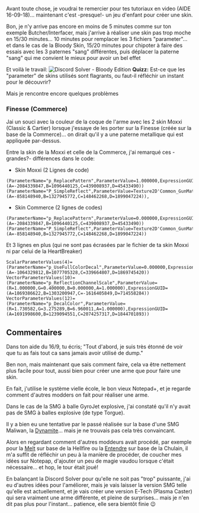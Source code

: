 Avant toute chose, je voudrai te remercier pour tes tutoriaux en video (AIDE 16-09-18)... maintenant c'est -presque!- un jeu d'enfant pour créer une skin.

Bon, je n'y arrive pas encore en moins de 5 minutes comme sur ton exemple Butcher/Interfacer, mais j'arrive à réaliser une skin pas trop moche en 15/30 minutes... 10 minutes pour remplacer les 3 fichiers "parameter"... et  dans le cas de la Bloody Skin, 15/20 minutes pour chipoter à faire des essais avec les 3 paternes "sang" différentes, puis déplacer la paterne "sang" qui me convient le mieux pour avoir un bel effet

Et voilà le travail:
![Discord Solver - Bloody Edition](https://i.imgur.com/uWxyrBy.png)
__Quizz:__ Est-ce que les "parameter" de skins utilisés sont flagrants, ou faut-il réfléchir un instant pour le découvrir?

Mais je rencontre encore quelques problèmes

### Finesse (Commerce)

Jai un souci avec la couleur de la coque de l'arme avec les 2 skin Moxxi (Classic & Cartier) lorsque j'essaye de les porter sur la Finesse (créée sur la base de la Commerce)... on dirait qu'il y a une paterne metallique qui est appliquée par-dessus. 

Entre la skin de la Moxxi et celle de la Commerce, j'ai remarqué ces -grandes?- différences dans le code:

- Skin Moxxi (2 Lignes de code)
 ```
(ParameterName="p_ReplacePattern",ParameterValue=1.000000,ExpressionGUID=(A=-2084339847,B=1096440125,C=439008937,D=45433490))
(ParameterName="P_SimpleReflect",ParameterValue=Texture2D'Common_GunMaterials.Env.GlossyC',ExpressionGUID=(A=-858148940,B=1327945772,C=148462268,D=1899047224)),
 ```
- Skin Commerce (2 lignes de codes)
```
(ParameterName="p_ReplacePattern",ParameterValue=0.000000,ExpressionGUID=(A=-2084339847,B=1096440125,C=439008937,D=45433490))
(ParameterName="P_SimpleReflect",ParameterValue=Texture2D'Common_GunMaterials.Patterns.Pattern_Lightning',ExpressionGUID=(A=-858148940,B=1327945772,C=148462268,D=1899047224))
```
 Et 3 lignes en plus (qui ne sont pas écrasées par le fichier de ta skin Moxxi ni par celui de la HeartBreaker)
```
ScalarParameterValues(4)=(ParameterName="p_UseFullColorDecal",ParameterValue=0.000000,ExpressionGUID=(A=-1064329812,B=1077705328,C=339664807,D=1869745420))
VectorParameterValues(10)=(ParameterName="p_ReflectionChannelScale",ParameterValue=(R=1.000000,G=0.400000,B=0.000000,A=1.000000),ExpressionGUID=(A=1869386622,B=1303200947,C=-1616405849,D=714558284))
VectorParameterValues(12)=(ParameterName="p_DecalColor",ParameterValue=(R=1.730582,G=3.275289,B=6.960011,A=1.000000),ExpressionGUID=(A=1691998600,B=1239094551,C=2074257317,D=1844701893))
```
## Commentaires

Dans ton aide du 16/9, tu écris; "Tout d'abord, je suis très étonné de voir que tu as fais tout ca sans jamais avoir utilisé de dump."

Ben non, mais maintenant que sais comment faire, cela va être nettement plus facile pour tout, aussi bien pour créer une arme que pour faire une skin.

En fait, j'utilise le système vielle école, le bon vieux Notepad+, et je regarde comment d'autres modders on fait pour réaliser une arme.

Dans le cas de la SMG à balle GyroJet explosive, j'ai constaté qu'il n'y avait pas de SMG à balles explosive (de type Torgue).

Il y a bien eu une tentative par le passé réalisée sur la base d'une SMG Maliwan, la [Dynamite](https://github.com/BLCM/BLCMods/blob/af3b2d17629ab3f7f7a5f7bb68b489c5e13b0498/Borderlands%202%20mods/darkpouetman/Dynamite%20-%20Explosive%20Torgue%20SMG.txt)... mais je ne trouvais pas cela très convaincant.

Alors en regardant comment d'autres moddeurs avait procédé, par exemple pour la [Melt](https://github.com/BLCM/BLCMods/blob/master/Borderlands%202%20mods/Aaron0000/Submachine%20Guns/Melt.txt) sur base de la Hellfire ou la [Entendre](https://github.com/BLCM/BLCMods/blob/master/Borderlands%202%20mods/Aaron0000/Submachine%20Guns/Entendre.txt) sur base de la Chulain, il m'a suffit de réfléchir un peu à la manière de procéder, de coucher mes idées sur Notepap, d'ajouter un peu de magie vaudou lorsque c'était nécessaire... et hop, le tour était joué!

En balançant la Discord Solver pour qu'elle ne soit pas "trop" puissante, j'ai eu d'autres idées pour l'améliorer, mais je vais  laisser la version SMG telle qu'elle est actuellement, et je vais créer une version E-Tech (Plasma Caster) qui sera vraiment une arme différente, et pleine de surprises... mais je n'en dit pas plus pour l'instant... patience, elle sera bientôt finie :wink:
